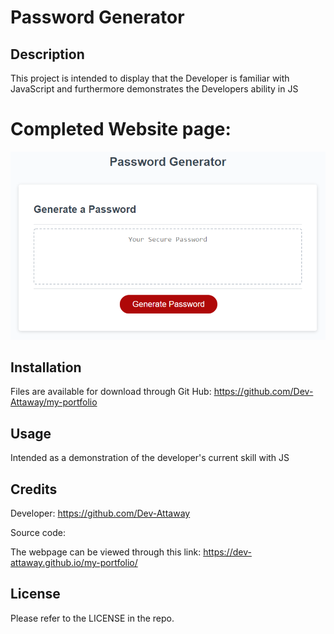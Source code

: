 # Password Generator

## Description
This project is intended to display that the Developer is familiar with JavaScript and furthermore demonstrates the Developers ability in JS
# Completed Website page:
![](./Assets/03-javascript-homework-demo.png)

## Installation

Files are available for download through Git Hub:
https://github.com/Dev-Attaway/my-portfolio

## Usage

Intended as a demonstration of the developer's current skill with JS

## Credits

Developer:
https://github.com/Dev-Attaway

Source code:


The webpage can be viewed through this link:
https://dev-attaway.github.io/my-portfolio/

## License

Please refer to the LICENSE in the repo.
